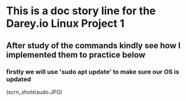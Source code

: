# This is a doc story line for the Darey.io Linux Project 1 #
## After study of the commands kindly see how I implemented them to practice below ##
### firstly we will use 'sudo apt update' to make sure our OS is updated ###
(scrn_shots\sudo.JPG)
